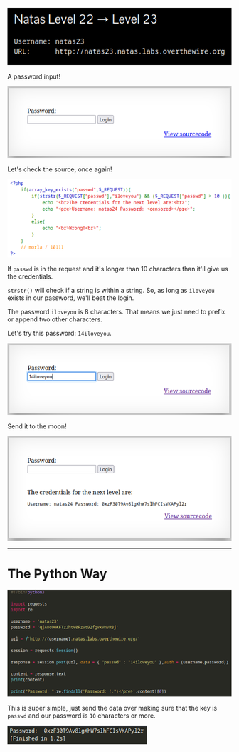 ![natas23_01.png](https://raw.githubusercontent.com/ToasterMouse/WriteupsAndCTFs/main/overthewire/natas/images/natas23_01.png)

A password input!

![natas23_02.png](https://raw.githubusercontent.com/ToasterMouse/WriteupsAndCTFs/main/overthewire/natas/images/natas23_02.png)

Let's check the source, once again!

![natas23_03.png](https://raw.githubusercontent.com/ToasterMouse/WriteupsAndCTFs/main/overthewire/natas/images/natas23_03.png)

If `passwd` is in the request and it's longer than 10 characters than it'll give us the credentials.

`strstr()` will check if a string is within a string. So, as long as `iloveyou` exists in our password, we'll beat the login.

The password `iloveyou` is 8 characters. That means we just need to prefix or append two other characters.

Let's try this password: `14iloveyou`.

![natas23_04.png](https://raw.githubusercontent.com/ToasterMouse/WriteupsAndCTFs/main/overthewire/natas/images/natas23_04.png)

Send it to the moon!

![natas23_05.png](https://raw.githubusercontent.com/ToasterMouse/WriteupsAndCTFs/main/overthewire/natas/images/natas23_05.png)

---

# The Python Way

![natas23_06.png](https://raw.githubusercontent.com/ToasterMouse/WriteupsAndCTFs/main/overthewire/natas/images/natas23_06.png)

This is super simple, just send the data over making sure that the key is `passwd` and our password is `10` characters or more.

![natas23_07.png](https://raw.githubusercontent.com/ToasterMouse/WriteupsAndCTFs/main/overthewire/natas/images/natas23_07.png)

